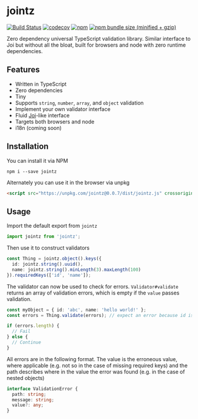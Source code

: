 # jointz
[![Build Status](https://travis-ci.org/moodysalem/jointz.svg?branch=master)](https://travis-ci.org/moodysalem/jointz)
[![codecov](https://codecov.io/gh/moodysalem/jointz/branch/master/graph/badge.svg)](https://codecov.io/gh/moodysalem/jointz)
[![npm](https://img.shields.io/npm/v/jointz.svg)](https://www.npmjs.com/package/jointz)
[![npm bundle size (minified + gzip)](https://img.shields.io/bundlephobia/minzip/jointz.svg)](https://bundlephobia.com/result?p=jointz)




Zero dependency universal TypeScript validation library. Similar interface to Joi but without all the bloat, built for browsers and node with zero runtime dependencies.

## Features

- Written in TypeScript
- Zero dependencies
- Tiny
- Supports `string`, `number`, `array`, and `object` validation
- Implement your own validator interface
- Fluid [Joi](https://github.com/hapijs/joi)-like interface
- Targets both browsers and node
- i18n (coming soon)

## Installation

You can install it via NPM

`npm i --save jointz`

Alternately you can use it in the browser via unpkg

```html
<script src="https://unpkg.com/jointz@0.0.7/dist/jointz.js" crossorigin="anonymous"></script>
```


## Usage
Import the default export from `jointz`

```typescript
import jointz from 'jointz';
``` 

Then use it to construct validators

```typescript
const Thing = jointz.object().keys({
  id: jointz.string().uuid(),
  name: jointz.string().minLength(3).maxLength(100)
}).requiredKeys(['id', 'name']);
```

The validator can now be used to check for errors.
`Validator#validate` returns an array of validation errors,
which is empty if the `value` passes validation. 

```typescript
const myObject = { id: 'abc', name: 'hello world!' };
const errors = Thing.validate(errors); // expect an error because id is not a uuid

if (errors.length) {
  // Fail
} else {
  // Continue
}
```

All errors are in the following format. 
The value is the erroneous value, where applicable
 (e.g. not so in the case of missing required keys)
and the path describes where in the value the error was found
 (e.g. in the case of nested objects) 

```typescript
interface ValidationError {
  path: string;
  message: string;
  value?: any;
}
```
